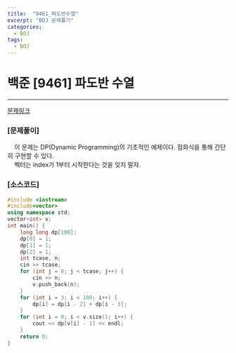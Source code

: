 ```yaml
---
title:  "9461_파도반수열"
excerpt: "BOJ 문제풀기"
categories:
  - BOJ
tags:
  - BOJ
---
```

# 백준 [9461] 파도반 수열
***
[문제링크](https://www.acmicpc.net/problem/9461)
### [문제풀이]
 &nbsp;&nbsp;&nbsp;&nbsp;이 문제는 DP(Dynamic Programming)의 기초적인 예제이다. 점화식을 통해 간단히 구현할 수 있다.   
 &nbsp;&nbsp;&nbsp;&nbsp;벡터는 index가 1부터 시작한다는 것을 잊지 말자.

### [소스코드]
~~~cpp
#include <iostream>
#include<vector>
using namespace std;
vector<int> v;
int main() {
	long long dp[100];
	dp[0] = 1;
	dp[1] = 1;
	dp[2] = 1;
	int tcase, n;
	cin >> tcase;
	for (int j = 0; j < tcase; j++) {
		cin >> n;
		v.push_back(n);
	}
	for (int i = 3; i < 100; i++) {
		dp[i] = dp[i - 2] + dp[i - 3];
	}
	for (int i = 0; i < v.size(); i++) {
		cout << dp[v[i] - 1] << endl;
	}
	return 0;
}
~~~